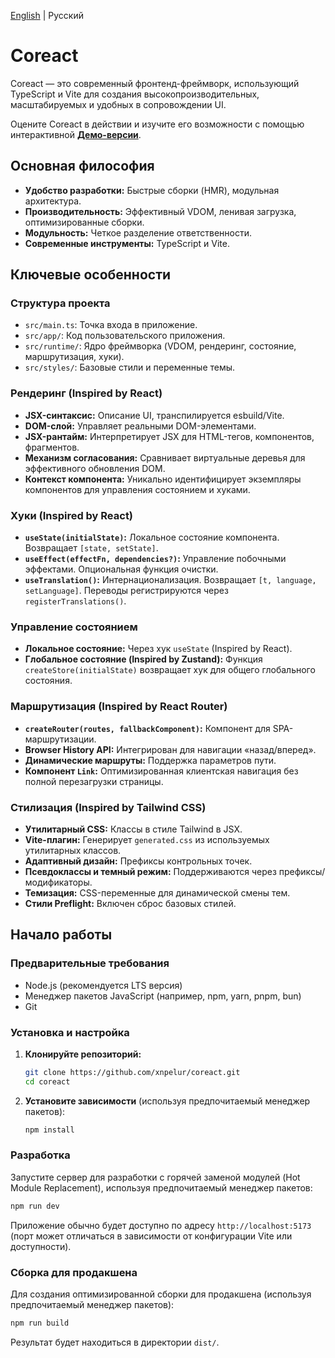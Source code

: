 [English](README.md) | Русский

# Coreact

Coreact — это современный фронтенд-фреймворк, использующий TypeScript и Vite для создания высокопроизводительных, масштабируемых и удобных в сопровождении UI.

Оцените Coreact в действии и изучите его возможности с помощью интерактивной **[Демо-версии](https://coreact-five.vercel.app/)**.

## Основная философия

-   **Удобство разработки:** Быстрые сборки (HMR), модульная архитектура.
-   **Производительность:** Эффективный VDOM, ленивая загрузка, оптимизированные сборки.
-   **Модульность:** Четкое разделение ответственности.
-   **Современные инструменты:** TypeScript и Vite.

## Ключевые особенности

### Структура проекта

-   `src/main.ts`: Точка входа в приложение.
-   `src/app/`: Код пользовательского приложения.
-   `src/runtime/`: Ядро фреймворка (VDOM, рендеринг, состояние, маршрутизация, хуки).
-   `src/styles/`: Базовые стили и переменные темы.

### Рендеринг (Inspired by React)

-   **JSX-синтаксис:** Описание UI, транспилируется esbuild/Vite.
-   **DOM-слой:** Управляет реальными DOM-элементами.
-   **JSX-рантайм:** Интерпретирует JSX для HTML-тегов, компонентов, фрагментов.
-   **Механизм согласования:** Сравнивает виртуальные деревья для эффективного обновления DOM.
-   **Контекст компонента:** Уникально идентифицирует экземпляры компонентов для управления состоянием и хуками.

### Хуки (Inspired by React)

-   **`useState(initialState)`:** Локальное состояние компонента. Возвращает `[state, setState]`.
-   **`useEffect(effectFn, dependencies?)`:** Управление побочными эффектами. Опциональная функция очистки.
-   **`useTranslation()`:** Интернационализация. Возвращает `[t, language, setLanguage]`. Переводы регистрируются через `registerTranslations()`.

### Управление состоянием

-   **Локальное состояние:** Через хук `useState` (Inspired by React).
-   **Глобальное состояние (Inspired by Zustand):** Функция `createStore(initialState)` возвращает хук для общего глобального состояния.

### Маршрутизация (Inspired by React Router)

-   **`createRouter(routes, fallbackComponent)`:** Компонент для SPA-маршрутизации.
-   **Browser History API:** Интегрирован для навигации «назад/вперед».
-   **Динамические маршруты:** Поддержка параметров пути.
-   **Компонент `Link`:** Оптимизированная клиентская навигация без полной перезагрузки страницы.

### Стилизация (Inspired by Tailwind CSS)

-   **Утилитарный CSS:** Классы в стиле Tailwind в JSX.
-   **Vite-плагин:** Генерирует `generated.css` из используемых утилитарных классов.
-   **Адаптивный дизайн:** Префиксы контрольных точек.
-   **Псевдоклассы и темный режим:** Поддерживаются через префиксы/модификаторы.
-   **Темизация:** CSS-переменные для динамической смены тем.
-   **Стили Preflight:** Включен сброс базовых стилей.

## Начало работы

### Предварительные требования

-   Node.js (рекомендуется LTS версия)
-   Менеджер пакетов JavaScript (например, npm, yarn, pnpm, bun)
-   Git

### Установка и настройка

1.  **Клонируйте репозиторий:**

    ```bash
    git clone https://github.com/xnpelur/coreact.git
    cd coreact
    ```

2.  **Установите зависимости** (используя предпочитаемый менеджер пакетов):
    ```bash
    npm install
    ```

### Разработка

Запустите сервер для разработки с горячей заменой модулей (Hot Module Replacement), используя предпочитаемый менеджер пакетов:

```bash
npm run dev
```

Приложение обычно будет доступно по адресу `http://localhost:5173` (порт может отличаться в зависимости от конфигурации Vite или доступности).

### Сборка для продакшена

Для создания оптимизированной сборки для продакшена (используя предпочитаемый менеджер пакетов):

```bash
npm run build
```

Результат будет находиться в директории `dist/`.
